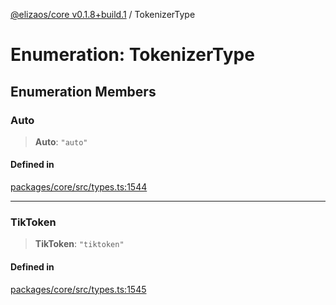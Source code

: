 [@elizaos/core v0.1.8+build.1](../index.md) / TokenizerType

# Enumeration: TokenizerType

## Enumeration Members

### Auto

> **Auto**: `"auto"`

#### Defined in

[packages/core/src/types.ts:1544](https://github.com/JoeyKhd/eliza/blob/main/packages/core/src/types.ts#L1544)

***

### TikToken

> **TikToken**: `"tiktoken"`

#### Defined in

[packages/core/src/types.ts:1545](https://github.com/JoeyKhd/eliza/blob/main/packages/core/src/types.ts#L1545)
